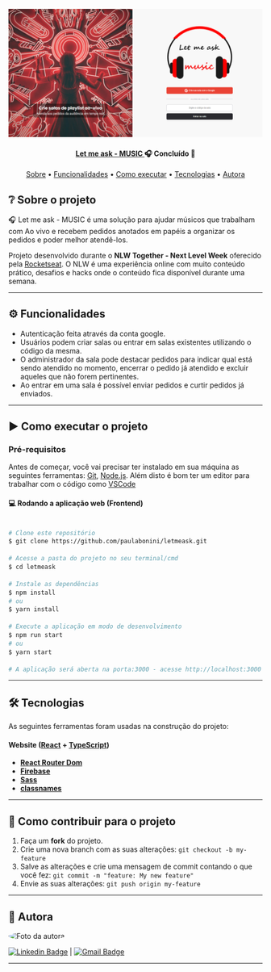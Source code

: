 ![home](https://github.com/paulabonini/letmeask/blob/master/assets-readme/home.png)

<h4 align="center">
<a href="https://ask-letme.web.app/"> Let me ask - MUSIC </a>🎧 Concluído 🚀
</h4>

<p align="center">
 <a href="#-sobre-o-projeto">Sobre</a> •
 <a href="#-funcionalidades">Funcionalidades</a> •
 <a href="#-como-executar-o-projeto">Como executar</a> • 
 <a href="#-tecnologias">Tecnologias</a> • 
 <a href="#-autora">Autora</a>
</p>


## ❔ Sobre o projeto
🎧 Let me ask - MUSIC é uma solução para ajudar músicos que trabalham com Ao vivo e recebem pedidos anotados em papéis a organizar os pedidos e poder melhor atendê-los.

Projeto desenvolvido durante o **NLW Together - Next Level Week** oferecido pela [Rocketseat](https://blog.rocketseat.com.br/primeira-next-level-week/).
O NLW é uma experiência online com muito conteúdo prático, desafios e hacks onde o conteúdo fica disponível durante uma semana.

---

## ⚙ Funcionalidades

- Autenticação feita através da conta google.
- Usuários podem criar salas ou entrar em salas existentes utilizando o código da mesma.
- O administrador da sala pode destacar pedidos para indicar qual está sendo atendido no momento, encerrar o pedido já atendido e excluir aqueles que não forem pertinentes.
- Ao entrar em uma sala é possível enviar pedidos e curtir pedidos já enviados.

---

## ▶ Como executar o projeto

### Pré-requisitos

Antes de começar, você vai precisar ter instalado em sua máquina as seguintes ferramentas:
[Git](https://git-scm.com), [Node.js](https://nodejs.org/en/). 
Além disto é bom ter um editor para trabalhar com o código como [VSCode](https://code.visualstudio.com/)

#### 💻 Rodando a aplicação web (Frontend)

```bash

# Clone este repositório
$ git clone https://github.com/paulabonini/letmeask.git

# Acesse a pasta do projeto no seu terminal/cmd
$ cd letmeask

# Instale as dependências
$ npm install
# ou
$ yarn install

# Execute a aplicação em modo de desenvolvimento
$ npm run start
# ou
$ yarn start

# A aplicação será aberta na porta:3000 - acesse http://localhost:3000

```

---

## 🛠 Tecnologias

As seguintes ferramentas foram usadas na construção do projeto:

#### **Website**  ([React](https://reactjs.org/)  +  [TypeScript](https://www.typescriptlang.org/))

-   **[React Router Dom](https://github.com/ReactTraining/react-router/tree/master/packages/react-router-dom)**
-   **[Firebase](https://firebase.google.com/)**
-   **[Sass](https://sass-lang.com/)**
-   **[classnames](https://www.npmjs.com/package/classnames)**

---

## 🤝 Como contribuir para o projeto

1. Faça um **fork** do projeto.
2. Crie uma nova branch com as suas alterações: `git checkout -b my-feature`
3. Salve as alterações e crie uma mensagem de commit contando o que você fez: `git commit -m "feature: My new feature"`
4. Envie as suas alterações: `git push origin my-feature`

---

## 🦸 Autora

 <img style="border-radius: 50%;" src="https://avatars.githubusercontent.com/u/69061235?s=400&u=c75eb991ce477f4499a18288557a94ad079cb46b&v=4" width="100px;" alt="Foto da autora"/>


 [![Linkedin Badge](https://img.shields.io/badge/-PaulaBonini-blue?style=flat-square&logo=Linkedin&logoColor=white&link=https://www.linkedin.com/in/paulabonini/)](https://www.linkedin.com/in/paulabonini/) | 
[![Gmail Badge](https://img.shields.io/badge/-paula_almeidabonini@hotmail.com-c14438?style=flat-square&logo=Gmail&logoColor=white&link=mailto:paula_almeidabonini@hotmail.com)](mailto:paula_almeidabonini@hotmail.com)

---
